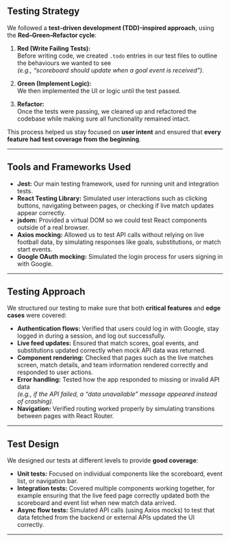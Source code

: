 ## Testing Strategy

We followed a **test-driven development (TDD)-inspired approach**, using the **Red–Green–Refactor cycle**:

1. **Red (Write Failing Tests):**  
   Before writing code, we created `.todo` entries in our test files to outline the behaviours we wanted to see  
   _(e.g., “scoreboard should update when a goal event is received”)._

2. **Green (Implement Logic):**  
   We then implemented the UI or logic until the test passed.

3. **Refactor:**  
   Once the tests were passing, we cleaned up and refactored the codebase while making sure all functionality remained intact.

This process helped us stay focused on **user intent** and ensured that **every feature had test coverage from the beginning**.

---

## Tools and Frameworks Used

- **Jest:** Our main testing framework, used for running unit and integration tests.
- **React Testing Library:** Simulated user interactions such as clicking buttons, navigating between pages, or checking if live match updates appear correctly.
- **jsdom:** Provided a virtual DOM so we could test React components outside of a real browser.
- **Axios mocking:** Allowed us to test API calls without relying on live football data, by simulating responses like goals, substitutions, or match start events.
- **Google OAuth mocking:** Simulated the login process for users signing in with Google.

---

## Testing Approach

We structured our testing to make sure that both **critical features** and **edge cases** were covered:

- **Authentication flows:** Verified that users could log in with Google, stay logged in during a session, and log out successfully.
- **Live feed updates:** Ensured that match scores, goal events, and substitutions updated correctly when mock API data was returned.
- **Component rendering:** Checked that pages such as the live matches screen, match details, and team information rendered correctly and responded to user actions.
- **Error handling:** Tested how the app responded to missing or invalid API data  
  _(e.g., if the API failed, a “data unavailable” message appeared instead of crashing)._
- **Navigation:** Verified routing worked properly by simulating transitions between pages with React Router.

---

## Test Design

We designed our tests at different levels to provide **good coverage**:

- **Unit tests:** Focused on individual components like the scoreboard, event list, or navigation bar.
- **Integration tests:** Covered multiple components working together, for example ensuring that the live feed page correctly updated both the scoreboard and event list when new match data arrived.
- **Async flow tests:** Simulated API calls (using Axios mocks) to test that data fetched from the backend or external APIs updated the UI correctly.

---
